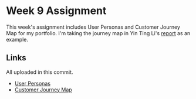 # Week 9 Assignment
This week's assignment includes User Personas and Customer Journey Map for my portfolio.
I'm taking the journey map in Yin Ting Li's [report](https://classroom.acehub.hk/sites/default/files/pictures/1155081729.pdf) as an example.

## Links
All uploaded in this commit.
- [User Personas](./User%20Personas.pdf)
- [Customer Journey Map](./Customer%20Journey%20Map.pdf)